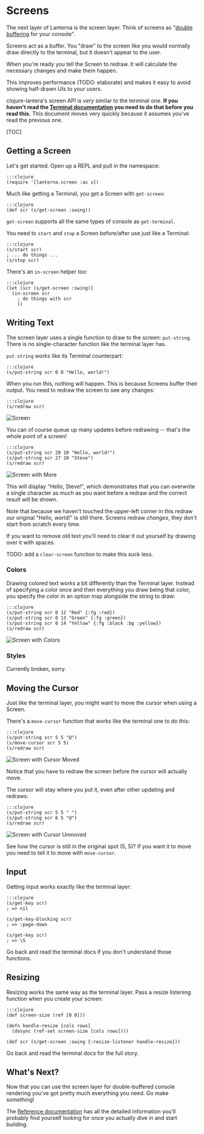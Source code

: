 Screens
=======

The next layer of Lanterna is the screen layer.  Think of screens as "[double
buffering][] for your console".

[double buffering]: https://en.wikipedia.org/wiki/Multiple_buffering#Double_buffering_in_computer_graphics

Screens act as a buffer.  You "draw" to the screen like you would normally draw
directly to the terminal, but it doesn't appear to the user.

When you're ready you tell the Screen to redraw.  It will calculate the
necessary changes and make them happen.

This improves performance (TODO: elaborate) and makes it easy to avoid
showing half-drawn UIs to your users.

clojure-lantera's screen API is *very* similar to the terminal one.  **If you
haven't read the [Terminal documentation](../terminals/) you need to do that
before you read this.**  This document moves very quickly because it assumes
you've read the previous one.

[TOC]

Getting a Screen
----------------

Let's get started.  Open up a REPL and pull in the namespace:

    :::clojure
    (require '[lanterna.screen :as s])

Much like getting a Terminal, you get a Screen with `get-screen`:

    :::clojure
    (def scr (s/get-screen :swing))

`get-screen` supports all the same types of console as `get-terminal`.

You need to `start` and `stop` a Screen before/after use just like a Terminal:

    :::clojure
    (s/start scr)
    ; ... do things ...
    (s/stop scr)

There's an `in-screen` helper too:

    :::clojure
    (let [scr (s/get-screen :swing)]
      (in-screen scr
        ; do things with scr
        ))


Writing Text
------------

The screen layer uses a single function to draw to the screen: `put-string`.
There is no single-character function like the terminal layer has.

`put-string` works like its Terminal counterpart:

    :::clojure
    (s/put-string scr 0 0 "Hello, world!")

When you run this, nothing will happen.  This is because Screens buffer their
output.  You need to redraw the screen to see any changes:

    :::clojure
    (s/redraw scr)

![Screen](http://i.imgur.com/79Qr1.png)

You can of course queue up many updates before redrawing -- that's the whole
point of a screen!

    :::clojure
    (s/put-string scr 20 10 "Hello, world!")
    (s/put-string scr 27 10 "Steve")
    (s/redraw scr)

![Screen with More](http://i.imgur.com/tLm16.png)

This will display "Hello, Steve!", which demonstrates that you can overwrite
a single character as much as you want before a redraw and the correct result
will be shown.

Note that because we haven't touched the upper-left corner in this redraw our
original "Hello, world!" is still there.  Screens redraw *changes*, they don't
start from scratch every time.

If you want to remove old text you'll need to clear it out yourself by drawing
over it with spaces.

TODO: add a `clear-screen` function to make this suck less.

### Colors

Drawing colored text works a bit differently than the Terminal layer.  Instead
of specifying a color once and then everything you draw being that color, you
specify the color in an option map alongside the string to draw:

    :::clojure
    (s/put-string scr 0 12 "Red" {:fg :red})
    (s/put-string scr 0 13 "Green" {:fg :green})
    (s/put-string scr 0 14 "Yellow" {:fg :black :bg :yellow})
    (s/redraw scr)

![Screen with Colors](http://i.imgur.com/uC1qk.png)

### Styles

Currently broken, sorry.

Moving the Cursor
-----------------

Just like the terminal layer, you might want to move the cursor when using
a Screen.

There's a `move-cursor` function that works like the terminal one to do this:

    :::clojure
    (s/put-string scr 5 5 "@")
    (s/move-cursor scr 5 5)
    (s/redraw scr)

![Screen with Cursor Moved](http://i.imgur.com/gQ2FO.png)

Notice that you have to redraw the screen before the cursor will actually move.

The cursor will stay where you put it, even after other updating and redraws:

    :::clojure
    (s/put-string scr 5 5 " ")
    (s/put-string scr 6 5 "@")
    (s/redraw scr)

![Screen with Cursor Unmoved](http://i.imgur.com/XTd1I.png)

See how the cursor is still in the original spot (5, 5)?  If you want it to move
you need to tell it to move with `move-cursor`.

Input
-----

Getting input works exactly like the terminal layer:

    :::clojure
    (s/get-key scr)
    ; => nil

    (s/get-key-blocking scr)
    ; => :page-down

    (s/get-key scr)
    ; => \S

Go back and read the terminal docs if you don't understand those functions.

Resizing
--------

Resizing works the same way as the terminal layer.  Pass a resize listening
function when you create your screen:

    :::clojure
    (def screen-size (ref [0 0]))

    (defn handle-resize [cols rows]
      (dosync (ref-set screen-size [cols rows])))

    (def scr (s/get-screen :swing {:resize-listener handle-resize}))

Go back and read the terminal docs for the full story.

What's Next?
------------

Now that you can use the screen layer for double-buffered console rendering
you've got pretty much everything you need.  Go make something!

The [Reference documentation](../reference/) has all the detailed information
you'll probably find yourself looking for once you actually dive in and start
building.
